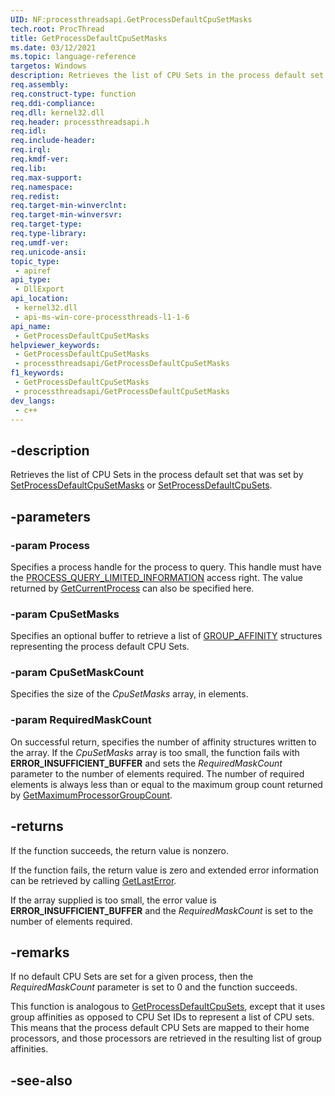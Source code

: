 ```yaml
---
UID: NF:processthreadsapi.GetProcessDefaultCpuSetMasks
tech.root: ProcThread
title: GetProcessDefaultCpuSetMasks
ms.date: 03/12/2021
ms.topic: language-reference
targetos: Windows
description: Retrieves the list of CPU Sets in the process default set that was set by SetProcessDefaultCpuSetMasks or SetProcessDefaultCpuSets.
req.assembly: 
req.construct-type: function
req.ddi-compliance: 
req.dll: kernel32.dll
req.header: processthreadsapi.h
req.idl: 
req.include-header: 
req.irql: 
req.kmdf-ver: 
req.lib: 
req.max-support: 
req.namespace: 
req.redist: 
req.target-min-winverclnt: 
req.target-min-winversvr: 
req.target-type: 
req.type-library: 
req.umdf-ver: 
req.unicode-ansi: 
topic_type:
 - apiref
api_type:
 - DllExport
api_location:
 - kernel32.dll
 - api-ms-win-core-processthreads-l1-1-6
api_name:
 - GetProcessDefaultCpuSetMasks
helpviewer_keywords:
 - GetProcessDefaultCpuSetMasks
 - processthreadsapi/GetProcessDefaultCpuSetMasks
f1_keywords:
 - GetProcessDefaultCpuSetMasks
 - processthreadsapi/GetProcessDefaultCpuSetMasks
dev_langs:
 - c++
---
```


## -description

Retrieves the list of CPU Sets in the process default set that was set by [SetProcessDefaultCpuSetMasks](nf-processthreadsapi-setprocessdefaultcpusetmasks.md) or [SetProcessDefaultCpuSets](nf-processthreadsapi-setprocessdefaultcpusets.md). 

## -parameters

### -param Process

Specifies a process handle for the process to query. This handle must have the [PROCESS_QUERY_LIMITED_INFORMATION](/windows/win32/procthread/process-security-and-access-rights) access right. The value returned by [GetCurrentProcess](nf-processthreadsapi-getcurrentprocess.md) can also be specified here.

### -param CpuSetMasks

Specifies an optional buffer to retrieve a list of [GROUP_AFFINITY](../winnt/ns-winnt-group_affinity.md) structures representing the process default CPU Sets.

### -param CpuSetMaskCount

Specifies the size of the *CpuSetMasks* array, in elements.

### -param RequiredMaskCount

On successful return, specifies the number of affinity structures written to the array. If the *CpuSetMasks* array is too small, the function fails with **ERROR_INSUFFICIENT_BUFFER** and sets the *RequiredMaskCount* parameter to the number of elements required. The number of required elements is always less than or equal to the maximum group count returned by [GetMaximumProcessorGroupCount](../winbase/nf-winbase-getmaximumprocessorgroupcount.md).

## -returns

If the function succeeds, the return value is nonzero.

If the function fails, the return value is zero and extended error information can be retrieved by calling [GetLastError](../errhandlingapi/nf-errhandlingapi-getlasterror.md). 

If the array supplied is too small, the error value is **ERROR_INSUFFICIENT_BUFFER** and the *RequiredMaskCount* is set to the number of elements required.


## -remarks

If no default CPU Sets are set for a given process, then the *RequiredMaskCount* parameter is set to 0 and the function succeeds.

This function is analogous to [GetProcessDefaultCpuSets](nf-processthreadsapi-getprocessdefaultcpusets.md), except that it uses group affinities as opposed to CPU Set IDs to represent a list of CPU sets. This means that the process default CPU Sets are mapped to their home processors, and those processors are retrieved in the resulting list of group affinities.

## -see-also

